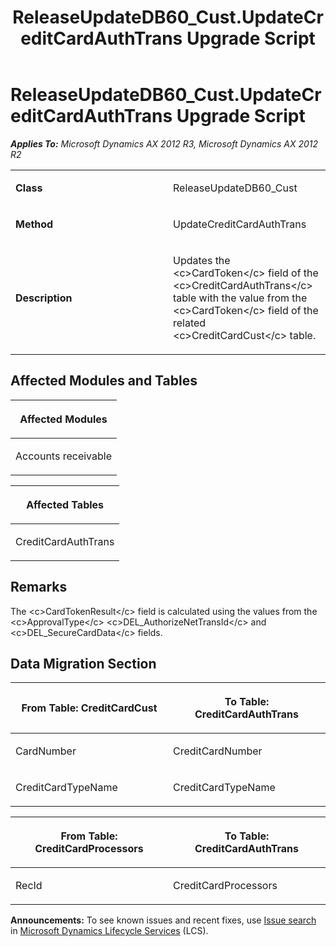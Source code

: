 ﻿---
title: ReleaseUpdateDB60_Cust.UpdateCreditCardAuthTrans Upgrade Script
TOCTitle: ReleaseUpdateDB60_Cust.UpdateCreditCardAuthTrans Upgrade Script
ms:assetid: b49375f2-155d-209e-1792-a2290db51af2
ms:mtpsurl: https://msdn.microsoft.com/en-us/library/JJ736977(v=AX.60)
ms:contentKeyID: 49710662
ms.date: 05/18/2015
mtps_version: v=AX.60
---

# ReleaseUpdateDB60\_Cust.UpdateCreditCardAuthTrans Upgrade Script 


_**Applies To:** Microsoft Dynamics AX 2012 R3, Microsoft Dynamics AX 2012 R2_

<table>
<colgroup>
<col style="width: 50%" />
<col style="width: 50%" />
</colgroup>
<tbody>
<tr class="odd">
<td><p><strong>Class</strong></p></td>
<td><p>ReleaseUpdateDB60_Cust</p></td>
</tr>
<tr class="even">
<td><p><strong>Method</strong></p></td>
<td><p>UpdateCreditCardAuthTrans</p></td>
</tr>
<tr class="odd">
<td><p><strong>Description</strong></p></td>
<td><p>Updates the &lt;c&gt;CardToken&lt;/c&gt; field of the &lt;c&gt;CreditCardAuthTrans&lt;/c&gt; table with the value from the &lt;c&gt;CardToken&lt;/c&gt; field of the related &lt;c&gt;CreditCardCust&lt;/c&gt; table.</p></td>
</tr>
</tbody>
</table>


## Affected Modules and Tables

<table>
<colgroup>
<col style="width: 100%" />
</colgroup>
<thead>
<tr class="header">
<th><p>Affected Modules</p></th>
</tr>
</thead>
<tbody>
<tr class="odd">
<td><p>Accounts receivable</p></td>
</tr>
</tbody>
</table>


<table>
<colgroup>
<col style="width: 100%" />
</colgroup>
<thead>
<tr class="header">
<th><p>Affected Tables</p></th>
</tr>
</thead>
<tbody>
<tr class="odd">
<td><p>CreditCardAuthTrans</p></td>
</tr>
</tbody>
</table>


## Remarks

The \<c\>CardTokenResult\</c\> field is calculated using the values from the \<c\>ApprovalType\</c\> \<c\>DEL\_AuthorizeNetTransId\</c\> and \<c\>DEL\_SecureCardData\</c\> fields.

## Data Migration Section

<table>
<colgroup>
<col style="width: 50%" />
<col style="width: 50%" />
</colgroup>
<thead>
<tr class="header">
<th><p>From Table: CreditCardCust</p></th>
<th><p>To Table: CreditCardAuthTrans</p></th>
</tr>
</thead>
<tbody>
<tr class="odd">
<td><p>CardNumber</p></td>
<td><p>CreditCardNumber</p></td>
</tr>
<tr class="even">
<td><p>CreditCardTypeName</p></td>
<td><p>CreditCardTypeName</p></td>
</tr>
</tbody>
</table>


<table>
<colgroup>
<col style="width: 50%" />
<col style="width: 50%" />
</colgroup>
<thead>
<tr class="header">
<th><p>From Table: CreditCardProcessors</p></th>
<th><p>To Table: CreditCardAuthTrans</p></th>
</tr>
</thead>
<tbody>
<tr class="odd">
<td><p>RecId</p></td>
<td><p>CreditCardProcessors</p></td>
</tr>
</tbody>
</table>

  
**Announcements:** To see known issues and recent fixes, use [Issue search](http://go.microsoft.com/fwlink/?linkid=389258) in [Microsoft Dynamics Lifecycle Services](http://go.microsoft.com/fwlink/?linkid=306505) (LCS).

